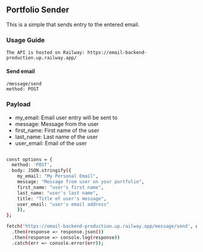 ## Portfolio Sender

 This is a simple that sends entry to the entered email.

### Usage Guide
    
    The API is hosted on Railway: https://email-backend-production.up.railway.app/

#### Send email
    /message/send
    method: POST

### Payload
- my_email: Email user entry will be sent to
- message: Message from the user
- first_name: First name of the user
- last_name: Last name of the user
- user_email: Email of the user

```bash

const options = {
  method: 'POST',
  body: JSON.stringify({
    my_email: "My Personal Email",
    message: "Message from user on your portfolio",
    first_name: "user's first name",
    last_name: "user's last name",
    title: "Title of user's message",
    user_email: "user's email address"
    }),
};

fetch('https://email-backend-production.up.railway.app/message/send', options)
  .then(response => response.json())
  .then(response => console.log(response))
  .catch(err => console.error(err));

```
 



